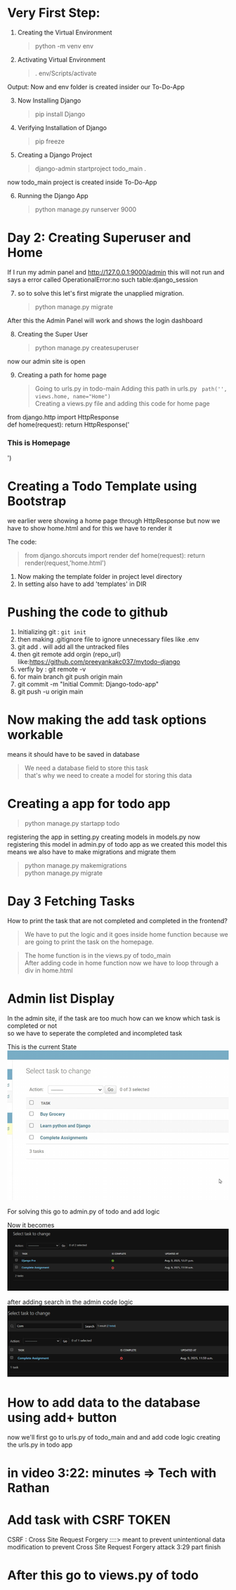 # Very First Step: 

1. Creating the Virtual Environment 
   >python -m venv env 


2. Activating Virtual Environment 
   >. env/Scripts/activate

Output: Now and env folder is created insider our To-Do-App

3. Now Installing Django
   > pip install Django

4. Verifying Installation of Django 
   > pip freeze

5. Creating a Django Project 
   > django-admin startproject todo_main .

now todo_main project is created inside To-Do-App

6. Running the Django App
    > python manage.py runserver 9000


# Day 2: Creating Superuser and Home 

If I run my admin panel and http://127.0.0.1:9000/admin  this will not run and says a error called OperationalError:no such table:django_session 

7. so to solve this let's first migrate the unapplied migration.
    >python manage.py migrate

After this the Admin Panel will work and shows the login dashboard 

8. Creating the Super User 
   >python manage.py createsuperuser

now our admin site is open 

9. Creating a path for home page 
   > Going to urls.py in todo-main 
   > Adding this path in urls.py ` path('', views.home, name="Home")`    
   > Creating a views.py file and adding this code for home page 


from django.http import HttpResponse    
def home(request):
    return HttpResponse('<h3> This is Homepage </h3>')

# Creating a Todo Template using Bootstrap

we earlier were showing a home page through HttpResponse but now we have to show home.html and for this we have to render it 

The code: 
  >from django.shorcuts import render 
  >def home(request):
  > return render(request,'home.html') 

1. Now making the template folder in project level directory
2. In setting also have to add 'templates' in DIR 


# Pushing the code to github 
1. Initializing git : ` git init `
2. then making .gitignore file to ignore unnecessary files like .env
3. git add . will add all the untracked files 
4. then git remote add orgin (repo_url) like:https://github.com/preeyankakc037/mytodo-django
5. verfiy by : git remote -v
6. for main branch git push origin main 
7. git commit -m "Initial Commit: Django-todo-app"
8. git push -u origin main


# Now making the add task options workable 
means it should have to be saved in database 

> We need a database field to store this task    
>that's why we need to create a model for storing this data 

# Creating a app for todo app 

> python manage.py startapp todo

registering the app in setting.py 
creating models in models.py 
now registering this model in admin.py of todo app 
as we created this model this means we also have to make migrations and migrate them 


> python manage.py makemigrations     
>python manage.py migrate


# Day 3 Fetching Tasks 

How to print the task that are not completed and completed in the frontend?

> We have to put the logic and it goes inside home function because we are going to print the task on the homepage.

> The home function is in the views.py of todo_main   
> After adding code in home function now we have to loop through a div in home.html


# Admin list Display 
In the admin site, if the task are too much how can we know which task is completed or not  
so we have to seperate the completed and incompleted task              

This is the current State 
![alt text](static/admin_list_Display.png)


For solving this go to admin.py of todo and add logic 


Now it becomes 
![alt text](static/corrected_admin.png)

after adding search in the admin code logic
![alt text](static/search_admin.png)


# How to add data to the database using add+ button 
now we'll  first go to urls.py of todo_main and and add code logic 
creating the urls.py in todo app 

# in video 3:22: minutes => Tech with Rathan 



# Add task with CSRF TOKEN

CSRF : Cross Site Request Forgery  ::::> meant to prevent unintentional data modification 
to prevent Cross Site Request Forgery attack
3:29 part finish 

# After this go to views.py of todo 